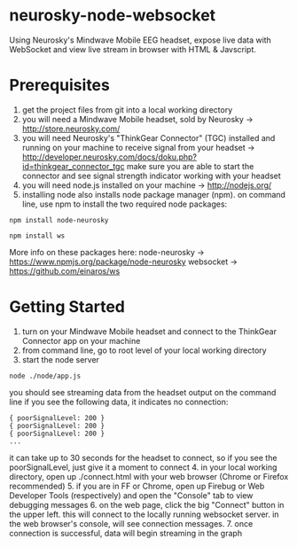neurosky-node-websocket
=======================

Using Neurosky's Mindwave Mobile EEG headset, expose live data with WebSocket and view live stream in browser with HTML &amp; Javscript.

# Prerequisites

1. get the project files from git into a local working directory
2. you will need a Mindwave Mobile headset, sold by Neurosky -> http://store.neurosky.com/
3. you will need Neurosky's "ThinkGear Connector" (TGC) installed and running on your machine to receive signal from your headset ->  http://developer.neurosky.com/docs/doku.php?id=thinkgear_connector_tgc
make sure you are able to start the connector and see signal strength indicator working with your headset
4. you will need node.js installed on your machine -> http://nodejs.org/
5. installing node also installs node package manager (npm). on command line, use npm to install the two required node packages:
```
npm install node-neurosky
```
```
npm install ws
```
More info on these packages here:
node-neurosky -> https://www.npmjs.org/package/node-neurosky
websocket -> https://github.com/einaros/ws

# Getting Started

1. turn on your Mindwave Mobile headset and connect to the ThinkGear Connector app on your machine
2. from command line, go to root level of your local working directory
3. start the node server
```
node ./node/app.js
```
you should see streaming data from the headset output on the command line
if you see the following data, it indicates no connection:
```
{ poorSignalLevel: 200 }
{ poorSignalLevel: 200 }
{ poorSignalLevel: 200 }
...
```
it can take up to 30 seconds for the headset to connect, so if you see the poorSignalLevel, just give it a moment to connect
4. in your local working directory, open up ./connect.html with your web browser (Chrome or Firefox recommended)
5. if you are in FF or Chrome, open up Firebug or Web Developer Tools (respectively) and open the "Console" tab to view debugging messages
6. on the web page, click the big "Connect" button in the upper left.  this will connect to the locally running websocket server. in the web browser's console, will see connection messages.
7. once connection is successful, data will begin streaming in the graph

